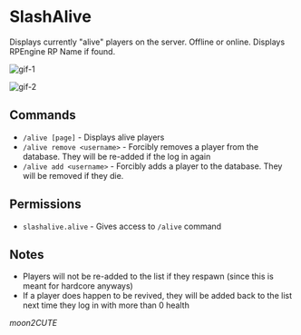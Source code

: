 SlashAlive
==========

Displays currently "alive" players on the server. Offline or online. Displays RPEngine RP Name if found.

![gif-1](https://i.imgur.com/811emvq.gif)

![gif-2](https://i.imgur.com/80eMvNS.gif)

## Commands

* `/alive [page]` - Displays alive players
* `/alive remove <username>` - Forcibly removes a player from the database. They will be re-added if the log in again
* `/alive add <username>` - Forcibly adds a player to the database. They will be removed if they die.

## Permissions

* `slashalive.alive` - Gives access to `/alive` command

## Notes

* Players will not be re-added to the list if they respawn (since this is meant for hardcore anyways)
* If a player does happen to be revived, they will be added back to the list next time they log in with more than 0 health

*moon2CUTE*
